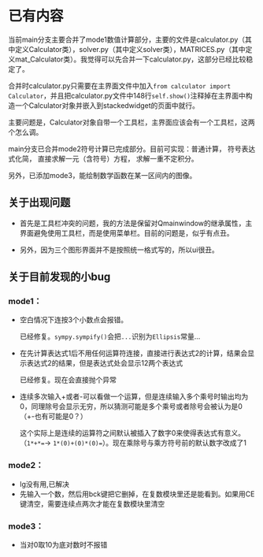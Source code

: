 
#  已有内容
当前main分支主要合并了mode1数值计算部分，主要的文件是calculator.py（其中定义Calculator类），solver.py（其中定义solver类），MATRICES.py（其中定义mat_Calculator类）。我觉得可以先合并一下calculator.py，这部分已经比较稳定了。

合并时calculator.py只需要在主界面文件中加入```from calculator import Calculator```，并且把calculator.py文件中148行```self.show()```注释掉在主界面中构造一个Calculator对象并嵌入到stackedwidget的页面中就行。

主要问题是，Calculator对象自带一个工具栏，主界面应该会有一个工具栏，这两个怎么调。

main分支已合并mode2符号计算已完成部分。目前可实现：普通计算， 符号表达式化简， 直接求解一元（含符号）方程， 求解一重不定积分。

另外，已添加mode3，能绘制数学函数在某一区间内的图像。

## 关于出现问题

- 首先是工具栏冲突的问题，我的方法是保留对Qmainwindow的继承属性，主界面避免使用工具栏，而是使用菜单栏。目前的问题是，似乎有点丑。

- 另外，因为三个图形界面并不是按照统一格式写的，所以ui很丑。

## 关于目前发现的小bug

### mode1：

- 空白情况下连按3个小数点会报错。

    已经修复。`sympy.sympify()`会把`...`识别为`Ellipsis`常量...
- 在先计算表达式1后不用任何运算符连接，直接进行表达式2的计算，结果会显示表达式2的结果，但是表达式处会显示12两个表达式

    已经修复。现在会直接抛个异常
- 连续多次输入+或者-可以看做一个运算，但是连续输入多个乘号时输出均为0，同理除号会显示无穷，所以猜测可能是多个乘号或者除号会被认为是0（+-也有可能是0？）

    这个实际上是连续的运算符之间默认被插入了数字0来使得表达式有意义。（`1*+*=`$\to$ `1*(0)+(0)*(0)=`）。现在乘除号与乘方符号前的默认数字改成了1

### mode2：

- lg没有用,已解决
- 先输入一个数，然后用bck键把它删掉，在复数模块里还是能看到。如果用CE键清空，需要连续点两次才能在复数模块里清空

### mode3：

- 当对0取10为底对数时不报错
